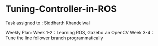 # Tuning-Controller-in-ROS
Task assigned to : Siddharth Khandelwal

Weekly Plan:
Week 1-2 : Learning ROS, Gazebo an OpenCV
Week 3-4 : Tune the line follower branch programmatically
